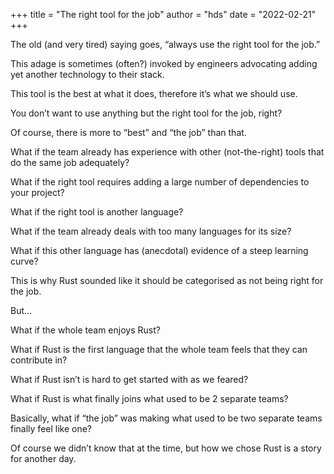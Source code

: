 +++
title = "The right tool for the job"
author = "hds"
date = "2022-02-21"
+++

The old (and very tired) saying goes, “always use the right tool for the job.”

This adage is sometimes (often?) invoked by engineers advocating adding yet another technology to their stack.

This tool is the best at what it does, therefore it’s what we should use.

You don’t want to use anything but the right tool for the job, right?

Of course, there is more to “best” and “the job” than that.

What if the team already has experience with other (not-the-right) tools that do the same job adequately?

What if the right tool requires adding a large number of dependencies to your project?

What if the right tool is another language?

What if the team already deals with too many languages for its size?

What if this other language has (anecdotal) evidence of a steep learning curve?

This is why Rust sounded like it should be categorised as not being right for the job.

But…

What if the whole team enjoys Rust?

What if Rust is the first language that the whole team feels that they can contribute in?

What if Rust isn’t is hard to get started with as we feared?

What if Rust is what finally joins what used to be 2 separate teams?

Basically, what if “the job” was making what used to be two separate teams finally feel like one?

Of course we didn’t know that at the time, but how we chose Rust is a story for another day.
